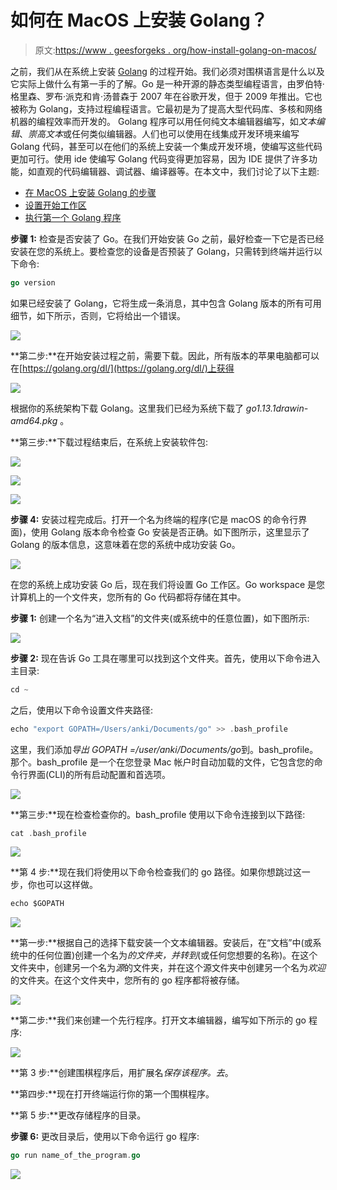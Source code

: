 # 如何在 MacOS 上安装 Golang？

> 原文:[https://www . geesforgeks . org/how-install-golang-on-macos/](https://www.geeksforgeeks.org/how-to-install-golang-on-macos/)

之前，我们从在系统上安装 [Golang](https://www.geeksforgeeks.org/golang/) 的过程开始。我们必须对围棋语言是什么以及它实际上做什么有第一手的了解。Go 是一种开源的静态类型编程语言，由罗伯特·格里森、罗布·派克和肯·汤普森于 2007 年在谷歌开发，但于 2009 年推出。它也被称为 Golang，支持过程编程语言。它最初是为了提高大型代码库、多核和网络机器的编程效率而开发的。
Golang 程序可以用任何纯文本编辑器编写，如*文本编辑*、*崇高文本*或任何类似编辑器。人们也可以使用在线集成开发环境来编写 Golang 代码，甚至可以在他们的系统上安装一个集成开发环境，使编写这些代码更加可行。使用 ide 使编写 Golang 代码变得更加容易，因为 IDE 提供了许多功能，如直观的代码编辑器、调试器、编译器等。在本文中，我们讨论了以下主题:

*   [在 MacOS 上安装 Golang 的步骤](#Installing-Golang-on-MacOS)
*   [设置开始工作区](#Golang-WorkSpace-on-MacOS)
*   [执行第一个 Golang 程序](#First-Golang-program)

**步骤 1:** 检查是否安装了 Go。在我们开始安装 Go 之前，最好检查一下它是否已经安装在您的系统上。要检查您的设备是否预装了 Golang，只需转到终端并运行以下命令:

```go
go version
```

如果已经安装了 Golang，它将生成一条消息，其中包含 Golang 版本的所有可用细节，如下所示，否则，它将给出一个错误。

![](img/a66ef131f4d1774cdbbbf2bed09ce5a2.png)

**第二步:**在开始安装过程之前，需要下载。因此，所有版本的苹果电脑都可以在[https://golang.org/dl/](https://golang.org/dl/)上获得

![](img/bc7b178259955a5193e7ad57f4426555.png)

根据你的系统架构下载 Golang。这里我们已经为系统下载了 *go1.13.1drawin-amd64.pkg* 。

**第三步:**下载过程结束后，在系统上安装软件包:

![](img/bf629a862219fc5144753a87696db1ce.png)

![](img/c74a7db169a367b1562df21dac0f795a.png)

![](img/bea0a25e226f6cd4915f1e4034480d34.png)

**步骤 4:** 安装过程完成后。打开一个名为终端的程序(它是 macOS 的命令行界面)，使用 Golang 版本命令检查 Go 安装是否正确。如下图所示，这里显示了 Golang 的版本信息，这意味着在您的系统中成功安装 Go。

![](img/a66ef131f4d1774cdbbbf2bed09ce5a2.png)

在您的系统上成功安装 Go 后，现在我们将设置 Go 工作区。Go workspace 是您计算机上的一个文件夹，您所有的 Go 代码都将存储在其中。

**步骤 1:** 创建一个名为“进入文档”的文件夹(或系统中的任意位置)，如下图所示:

![](img/2d9a7fa3886e8524dba3442fd34f6d68.png)

**步骤 2:** 现在告诉 Go 工具在哪里可以找到这个文件夹。首先，使用以下命令进入主目录:

```go
cd ~
```

之后，使用以下命令设置文件夹路径:

```go
echo "export GOPATH=/Users/anki/Documents/go" >> .bash_profile
```

这里，我们添加*导出 GOPATH =/user/anki/Documents/go*到。bash_profile。那个。bash_profile 是一个在您登录 Mac 帐户时自动加载的文件，它包含您的命令行界面(CLI)的所有启动配置和首选项。

![](img/c664c9431c09b5f46817cab5f65ab6c4.png)

**第三步:**现在检查检查你的。bash_profile 使用以下命令连接到以下路径:

```go
cat .bash_profile
```

![](img/8d6ece7799f7a83b57e0cda0cc134943.png)

**第 4 步:**现在我们将使用以下命令检查我们的 go 路径。如果你想跳过这一步，你也可以这样做。

```go
echo $GOPATH
```

![](img/6e0cc04789265aac437d1e4650ec4577.png)

**第一步:**根据自己的选择下载安装一个文本编辑器。安装后，在“文档”中(或系统中的任何位置)创建一个名为*的文件夹，并转到*(或任何您想要的名称)。在这个文件夹中，创建另一个名为*源*的文件夹，并在这个源文件夹中创建另一个名为*欢迎*的文件夹。在这个文件夹中，您所有的 go 程序都将被存储。

![](img/578694b70a46fd38fc9e82eba8418c00.png)

**第二步:**我们来创建一个先行程序。打开文本编辑器，编写如下所示的 go 程序:

![](img/7e9463b6a3d60a4ce9209eb17e7fcb2f.png)

**第 3 步:**创建围棋程序后，用扩展名*保存该程序。去*。

**第四步:**现在打开终端运行你的第一个围棋程序。

**第 5 步:**更改存储程序的目录。

**步骤 6:** 更改目录后，使用以下命令运行 go 程序:

```go
go run name_of_the_program.go
```

![](img/ac91026e4ad65b5e7585abf24b5fd17b.png)
